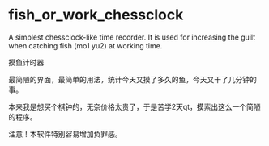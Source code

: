 # fish_or_work_chessclock
A simplest chessclock-like time recorder. It is used for increasing the guilt when catching fish (mo1 yu2) at working time. 


摸鱼计时器

最简陋的界面，最简单的用法，统计今天又摸了多久的鱼，今天又干了几分钟的事。

本来我是想买个棋钟的，无奈价格太贵了，于是苦学2天qt，摸索出这么一个简陋的程序。

注意！本软件特别容易增加负罪感。

